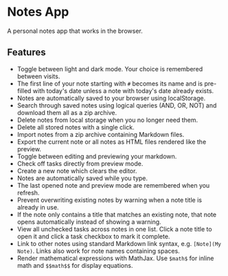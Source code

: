 # Notes App
A personal notes app that works in the browser.

## Features

- Toggle between light and dark mode. Your choice is remembered between visits.
- The first line of your note starting with `#` becomes its name and is pre-filled with today's date unless a note with today's date already exists.
- Notes are automatically saved to your browser using localStorage.
- Search through saved notes using logical queries (AND, OR, NOT) and download
  them all as a zip archive.
- Delete notes from local storage when you no longer need them.
- Delete all stored notes with a single click.
- Import notes from a zip archive containing Markdown files.
- Export the current note or all notes as HTML files rendered like the preview.
- Toggle between editing and previewing your markdown.
- Check off tasks directly from preview mode.
- Create a new note which clears the editor.
- Notes are automatically saved while you type.
- The last opened note and preview mode are remembered when you refresh.
- Prevent overwriting existing notes by warning when a note title is already in use.
- If the note only contains a title that matches an existing note, that note opens automatically instead of showing a warning.
- View all unchecked tasks across notes in one list. Click a note title to open
  it and click a task checkbox to mark it complete.
- Link to other notes using standard Markdown link syntax, e.g. `[Note](My Note)`.
  Links also work for note names containing spaces.
- Render mathematical expressions with MathJax. Use `$math$` for inline math and
  `$$math$$` for display equations.
